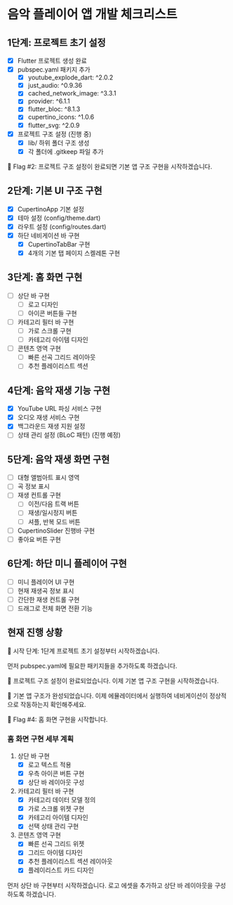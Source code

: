 # 음악 플레이어 앱 개발 체크리스트

## 1단계: 프로젝트 초기 설정
- [x] Flutter 프로젝트 생성 완료
- [x] pubspec.yaml 패키지 추가
  - [x] youtube_explode_dart: ^2.0.2
  - [x] just_audio: ^0.9.36
  - [x] cached_network_image: ^3.3.1
  - [x] provider: ^6.1.1
  - [x] flutter_bloc: ^8.1.3
  - [x] cupertino_icons: ^1.0.6
  - [x] flutter_svg: ^2.0.9
- [x] 프로젝트 구조 설정 (진행 중)
  - [x] lib/ 하위 폴더 구조 생성
  - [x] 각 폴더에 .gitkeep 파일 추가

🚩 Flag #2: 프로젝트 구조 설정이 완료되면 기본 앱 구조 구현을 시작하겠습니다.

## 2단계: 기본 UI 구조 구현
- [x] CupertinoApp 기본 설정
- [x] 테마 설정 (config/theme.dart)
- [x] 라우트 설정 (config/routes.dart)
- [x] 하단 네비게이션 바 구현
  - [x] CupertinoTabBar 구현
  - [x] 4개의 기본 탭 페이지 스켈레톤 구현

## 3단계: 홈 화면 구현
- [ ] 상단 바 구현
  - [ ] 로고 디자인
  - [ ] 아이콘 버튼들 구현
- [ ] 카테고리 필터 바 구현
  - [ ] 가로 스크롤 구현
  - [ ] 카테고리 아이템 디자인
- [ ] 콘텐츠 영역 구현
  - [ ] 빠른 선곡 그리드 레이아웃
  - [ ] 추천 플레이리스트 섹션

## 4단계: 음악 재생 기능 구현
- [x] YouTube URL 파싱 서비스 구현
- [x] 오디오 재생 서비스 구현
- [x] 백그라운드 재생 지원 설정
- [ ] 상태 관리 설정 (BLoC 패턴) (진행 예정)

## 5단계: 음악 재생 화면 구현
- [ ] 대형 앨범아트 표시 영역
- [ ] 곡 정보 표시
- [ ] 재생 컨트롤 구현
  - [ ] 이전/다음 트랙 버튼
  - [ ] 재생/일시정지 버튼
  - [ ] 셔플, 반복 모드 버튼
- [ ] CupertinoSlider 진행바 구현
- [ ] 좋아요 버튼 구현

## 6단계: 하단 미니 플레이어 구현
- [ ] 미니 플레이어 UI 구현
- [ ] 현재 재생곡 정보 표시
- [ ] 간단한 재생 컨트롤 구현
- [ ] 드래그로 전체 화면 전환 기능

## 현재 진행 상황
🚩 시작 단계: 1단계 프로젝트 초기 설정부터 시작하겠습니다.

먼저 pubspec.yaml에 필요한 패키지들을 추가하도록 하겠습니다. 

🚩 프로젝트 구조 설정이 완료되었습니다. 이제 기본 앱 구조 구현을 시작하겠습니다.

🚩 기본 앱 구조가 완성되었습니다. 이제 에뮬레이터에서 실행하여 네비게이션이 정상적으로 작동하는지 확인해주세요.

🚩 Flag #4: 홈 화면 구현을 시작합니다.

### 홈 화면 구현 세부 계획
1. 상단 바 구현
   - [x] 로고 텍스트 적용
   - [x] 우측 아이콘 버튼 구현
   - [x] 상단 바 레이아웃 구성

2. 카테고리 필터 바 구현
   - [x] 카테고리 데이터 모델 정의
   - [x] 가로 스크롤 위젯 구현
   - [x] 카테고리 아이템 디자인
   - [x] 선택 상태 관리 구현

3. 콘텐츠 영역 구현
   - [x] 빠른 선곡 그리드 위젯
   - [x] 그리드 아이템 디자인
   - [x] 추천 플레이리스트 섹션 레이아웃
   - [x] 플레이리스트 카드 디자인

먼저 상단 바 구현부터 시작하겠습니다. 로고 에셋을 추가하고 상단 바 레이아웃을 구성하도록 하겠습니다.